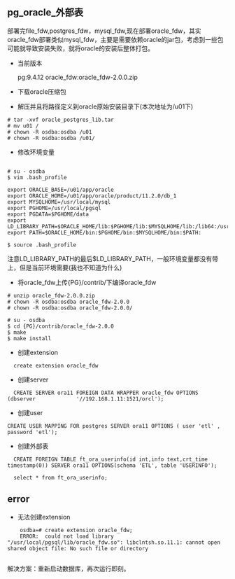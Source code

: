 
## pg_oracle_外部表

部署完file_fdw,postgres_fdw，mysql_fdw,现在部署oracle_fdw，其实oracle_fdw部署类似mysql_fdw，主要是需要依赖oracle的jar包，考虑到一些包可能就导致安装失败，就将oracle的安装后整体打包。

- 当前版本

	pg:9.4.12 oracle_fdw:oracle_fdw-2.0.0.zip

- 下载oracle压缩包



- 解压并且将路径定义到oracle原始安装目录下(本次地址为/u01下)


```
# tar -xvf oracle_postgres_lib.tar 
# mv u01 /
# chown -R osdba:osdba /u01
# chown -R osdba:osdba /u01/
```

- 修改环境变量

```

# su - osdba
$ vim .bash_profile

export ORACLE_BASE=/u01/app/oracle
export ORACLE_HOME=/u01/app/oracle/product/11.2.0/db_1
export MYSQLHOME=/usr/local/mysql
export PGHOME=/usr/local/pgsql
export PGDATA=$PGHOME/data
export LD_LIBRARY_PATH=$ORACLE_HOME/lib:$PGHOME/lib:$MYSQLHOME/lib:/lib64:/usr/lib64:/usr/local/lib64:/lib:/usr/lib:/usr/local/lib:$LD_LIBRARY_PATH
export PATH=$ORACLE_HOME/bin:$PGHOME/bin:$MYSQLHOME/bin:$PATH:

$ source .bash_profile

```
注意LD_LIBRARY_PATH的最后$LD_LIBRARY_PATH，一般环境变量都没有带上，但是当前环境需要(我也不知道为什么)

- 将oracle_fdw上传{PG}/contrib/下编译oracle_fdw

```
# unzip oracle_fdw-2.0.0.zip 
# chown -R osdba:osdba oracle_fdw-2.0.0
# chown -R osdba:osdba oracle_fdw-2.0.0/

# su - osdba
$ cd {PG}/contrib/oracle_fdw-2.0.0
$ make
$ make install
```



- 创建extension

```
  create extension oracle_fdw
```

  

- 创建server

```
  CREATE SERVER ora11 FOREIGN DATA WRAPPER oracle_fdw OPTIONS (dbserver 			'//192.168.1.11:1521/orcl');
```

  

- 创建user

```
CREATE USER MAPPING FOR postgres SERVER ora11 OPTIONS ( user 'etl' , password 'etl');

```

- 创建外部表

```
  CREATE FOREIGN TABLE ft_ora_userinfo(id int,info text,crt_time timestamp(0)) SERVER ora11 OPTIONS(schema 'ETL', table 'USERINFO');
  
  select * from ft_ora_userinfo;
```

  

## error

- 无法创建extension

```
    osdba=# create extension oracle_fdw;
    ERROR:  could not load library "/usr/local/pgsql/lib/oracle_fdw.so": libclntsh.so.11.1: cannot open shared object file: No such file or directory
    
```

解决方案：重新启动数据库，再次运行即刻。

    






